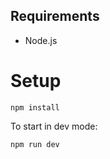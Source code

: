 ## Requirements

- Node.js

# Setup

```
npm install
```

To start in dev mode:

```
npm run dev
```
